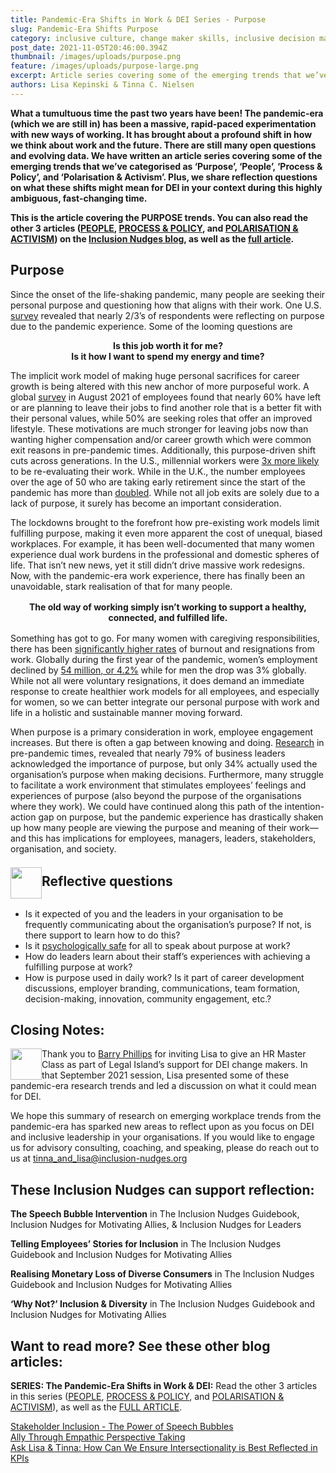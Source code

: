 ```yaml
---
title: Pandemic-Era Shifts in Work & DEI Series - Purpose
slug: Pandemic-Era Shifts Purpose
category: inclusive culture, change maker skills, inclusive decision making, inclusive leadership, reduce bias, belonging, inclusive co-creation, process design, wellbeing, Future of Work
post_date: 2021-11-05T20:46:00.394Z
thumbnail: /images/uploads/purpose.png
feature: /images/uploads/purpose-large.png
excerpt: Article series covering some of the emerging trends that we’ve categorised as ‘Purpose’, ‘People’, ‘Process & Policy’, and ‘Polarisation & Activism’
authors: Lisa Kepinski & Tinna C. Nielsen
---
```

**What a tumultuous time the past two years have been! The pandemic-era (which we are still in) has been a massive, rapid-paced experimentation with new ways of working. It has brought about a profound shift in how we think about work and the future. There are still many open questions and evolving data. We have written an article series covering some of the emerging trends that we’ve categorised as ‘Purpose’, ‘People’, ‘Process & Policy’, and ‘Polarisation & Activism’.  Plus, we share reflection questions on what these shifts might mean for DEI in your context during this highly ambiguous, fast-changing time.**

**This is the article covering the PURPOSE trends. You can also read the other 3 articles ([PEOPLE](/blog/inclusive-culture/pandemic-era-shifts-people), [PROCESS & POLICY](/blog/inclusive-culture/pandemic-era-shifts-process-policy), and [POLARISATION & ACTIVISM](/blog/inclusive-culture/pandemic-era-shifts-polarisation-activism)) on the [Inclusion Nudges blog](/blog), as well as the [full article](/blog/inclusive-culture/pandemic-era-shifts-in-work-dei-series).**

## Purpose

Since the onset of the life-shaking pandemic, many people are seeking their personal purpose and questioning how that aligns with their work. One U.S. [survey](https://www.mckinsey.com/business-functions/people-and-organizational-performance/our-insights/help-your-employees-find-purpose-or-watch-them-leave) revealed that nearly 2/3’s of respondents were reflecting on purpose due to the pandemic experience. Some of the looming questions are 

<p style="text-align:center; font-weight:bold">Is this job worth it for me?<br>Is it how I want to spend my energy and time? </p>

The implicit work model of making huge personal sacrifices for career growth is being altered with this new anchor of more purposeful work. A global [survey](https://www.edelman.com/trust/2021-trust-barometer/belief-driven-employee) in August 2021 of employees found that nearly 60% have left or are planning to leave their jobs to find another role that is a better fit with their personal values, while 50% are seeking roles that offer an improved lifestyle. These motivations are much stronger for leaving jobs now than wanting higher compensation and/or career growth which were common exit reasons in pre-pandemic times. Additionally, this purpose-driven shift cuts across generations. In the U.S., millennial workers were [3x more likely](https://www.mckinsey.com/business-functions/people-and-organizational-performance/our-insights/help-your-employees-find-purpose-or-watch-them-leave) to be re-evaluating their work.  While in the U.K., the number employees over the age of 50 who are taking early retirement since the start of the pandemic has more than [doubled](https://www.thetimes.co.uk/article/how-covid-prompted-a-rush-to-retire-early-and-can-you-do-the-same-nhxwnqd5q). While not all job exits are solely due to a lack of purpose, it surely has become an important consideration.

The lockdowns brought to the forefront how pre-existing work models limit fulfilling purpose, making it even more apparent the cost of unequal, biased workplaces. For example, it has been well-documented that many women experience dual work burdens in the professional and domestic spheres of life. That isn’t new news, yet it still didn’t drive massive work redesigns. Now, with the pandemic-era work experience, there has finally been an unavoidable, stark realisation of that for many people.

<p style="text-align:center; font-weight:bold; max-width: 600px; margin: 1rem auto">The old way of working simply isn’t working to support a healthy, connected, and fulfilled life.</p>

Something has got to go. For many women with caregiving responsibilities, there has been [significantly higher rates](https://womenintheworkplace.com/) of burnout and resignations from work. Globally during the first year of the pandemic, women’s employment declined by [54 million, or 4.2%](https://www.washingtonpost.com/world/interactive/2021/coronavirus-women-work/)  while for men the drop was 3% globally. While not all were voluntary resignations, it does demand an immediate response to create healthier work models for all employees, and especially for women, so we can better integrate our personal purpose with work and life in a holistic and sustainable manner moving forward. 

When purpose is a primary consideration in work, employee engagement increases. But there is often a gap between knowing and doing. [Research](https://www.pwc.com/us/en/purpose-workplace-study.html) in pre-pandemic times, revealed that nearly 79% of business leaders acknowledged the importance of purpose, but only 34% actually used the organisation’s purpose when making decisions. Furthermore, many struggle to facilitate a work environment that stimulates employees’ feelings and experiences of purpose (also beyond the purpose of the organisations where they work). We could have continued along this path of the intention-action gap on purpose, but the pandemic experience has drastically shaken up how many people are viewing the purpose and meaning of their work—and this has implications for employees, managers, leaders, stakeholders, organisation, and society.

<br>
<img src="/images/uploads/question-mark.png" style="width:50px;float:left; margin-top:-10px" />
<h2 style="margin: 0;">Reflective questions</h2>
<br>

-	Is it expected of you and the leaders in your organisation to be frequently communicating about the organisation’s purpose? If not, is there support to learn how to do this? 
-	Is it [psychologically safe](/blog/allies/3-inclusive-actions-psychological-safety) for all to speak about purpose at work? 
-	How do leaders learn about their staff’s experiences with achieving a fulfilling purpose at work?
-	How is purpose used in daily work? Is it part of career development discussions, employer branding, communications, team formation, decision-making, innovation, community engagement, etc.?


## Closing Notes:

<img src="/images/uploads/acknowledgement.png" style="width:50px;float:left;" />

Thank you to [Barry Phillips](https://www.linkedin.com/in/legalisland/) for inviting Lisa to give an HR Master Class as part of Legal Island’s support for DEI change makers. In that September 2021 session, Lisa presented some of these pandemic-era research trends and led a discussion on what it could mean for DEI.

We hope this summary of research on emerging workplace trends from the pandemic-era has sparked new areas to reflect upon as you focus on DEI and inclusive leadership in your organisations. If you would like to engage us for advisory consulting, coaching, and speaking, please do reach out to us at [tinna\_and\_lisa@inclusion-nudges.org](mailto:tinna_and_lisa@inclusion-nudges.org)

## These Inclusion Nudges can support reflection:

**The Speech Bubble Intervention** in The Inclusion Nudges Guidebook, Inclusion Nudges for Motivating Allies, & Inclusion Nudges for Leaders

**Telling Employees’ Stories for Inclusion** in The Inclusion Nudges Guidebook and Inclusion Nudges for Motivating Allies

**Realising Monetary Loss of Diverse Consumers** in The Inclusion Nudges Guidebook and Inclusion Nudges for Motivating Allies

**‘Why Not?’ Inclusion & Diversity** in The Inclusion Nudges Guidebook and Inclusion Nudges for Motivating Allies

## Want to read more? See these other blog articles:

**SERIES: The Pandemic-Era Shifts in Work & DEI:** Read the other 3 articles in this series ([PEOPLE](/blog/inclusive-culture/pandemic-era-shifts-people), [PROCESS & POLICY](/blog/inclusive-culture/pandemic-era-shifts-process-policy), and [POLARISATION & ACTIVISM](/blog/inclusive-culture/pandemic-era-shifts-polarisation-activism)), as well as the [FULL ARTICLE](/blog/inclusive-culture/pandemic-era-shifts-in-work-dei-series).

[Stakeholder Inclusion - The Power of Speech Bubbles](/blog/inclusive-co-creation/power-of-speech-bubbles)\
[Ally Through Empathic Perspective Taking](/blog/allies/ally-through-empathic-perspective-taking)\
[Ask Lisa & Tinna: How Can We Ensure Intersectionality is Best Reflected in KPIs](/blog/ask-lisa-and-tinna/intersectionality-in-kpi)